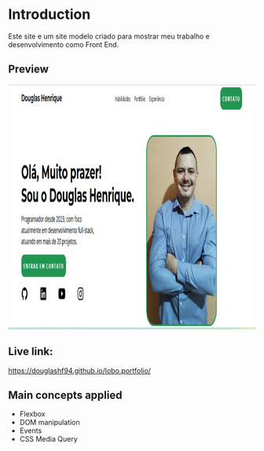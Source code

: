 # Introduction

Este site e um site modelo criado para mostrar meu trabalho e desenvolvimento como Front End.

## Preview

<img src="https://github.com/DouglasHF94/my-portfolio/blob/main/preview.png" height="500"/>

## Live link:

https://douglashf94.github.io/lobo.portfolio/

## Main concepts applied

- Flexbox
- DOM manipulation
- Events
- CSS Media Query